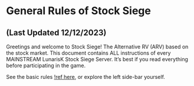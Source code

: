 # General Rules of Stock Siege

## (Last Updated 12/12/2023)

Greetings and welcome to Stock Siege!
The Alternative RV (ARV) based on the stock market.
This document contains ALL instructions of every MAINSTREAM LunarisK Stock Siege Server.
It’s best if you read everything before participating in the game.

See the basic rules [!ref here](/rules/basic-rules), or explore the left side-bar yourself.
